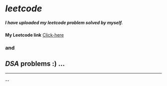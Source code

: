 # *leetcode*

##### I have uploaded my leetcode problem solved by myself.

**My Leetcode link**
[Click-here](https://leetcode.com/u/Mohanapriyan_M/)

### and

## *DSA* problems :) ...

---
--

